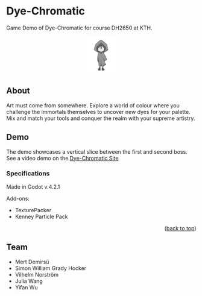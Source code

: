 # Dye-Chromatic
Game Demo of Dye-Chromatic for course DH2650 at KTH.

<div align="center">
    <img src="mc_sprites/movements/stand/stand1.PNG" text-align:center height="100">
</div>

## About 
Art must come from somewhere. Explore a world of colour where you challenge the immortals themselves to uncover new dyes for your palette. Mix and match your tools and conquer the realm with your supreme artistry.

## Demo

The demo showcases a vertical slice between the first and second boss. See a video demo on the [Dye-Chromatic Site](https://dye-chromatic.webflow.io/)

### Specifications
Made in Godot v.4.2.1

Add-ons:
- TexturePacker
- Kenney Particle Pack

<p align="right">(<a href="#readme-top">back to top</a>)</p>

## Team
- Mert Demirsü 
- Simon William Grady Hocker
- Vilhelm Norström
- Julia Wang
- Yifan Wu
